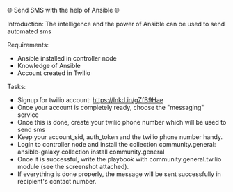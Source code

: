🌐 Send SMS with the help of Ansible 🌐

Introduction:
The intelligence and the power of Ansible can be used to send automated sms

Requirements:
- Ansible installed in controller node
- Knowledge of Ansible
- Account created in Twilio

Tasks:
- Signup for twilio account: https://lnkd.in/gZfB9Hae
- Once your account is completely ready, choose the "messaging" service
- Once this is done, create your twilio phone number which will be used to send sms
- Keep your account_sid, auth_token and the twilio phone number handy.
- Login to controller node and install the collection community.general:
ansible-galaxy collection install community.general
- Once it is successful, write the playbook with community.general.twilio module (see the screenshot attached).
- If everything is done properly, the message will be sent successfully in recipient's contact number.

